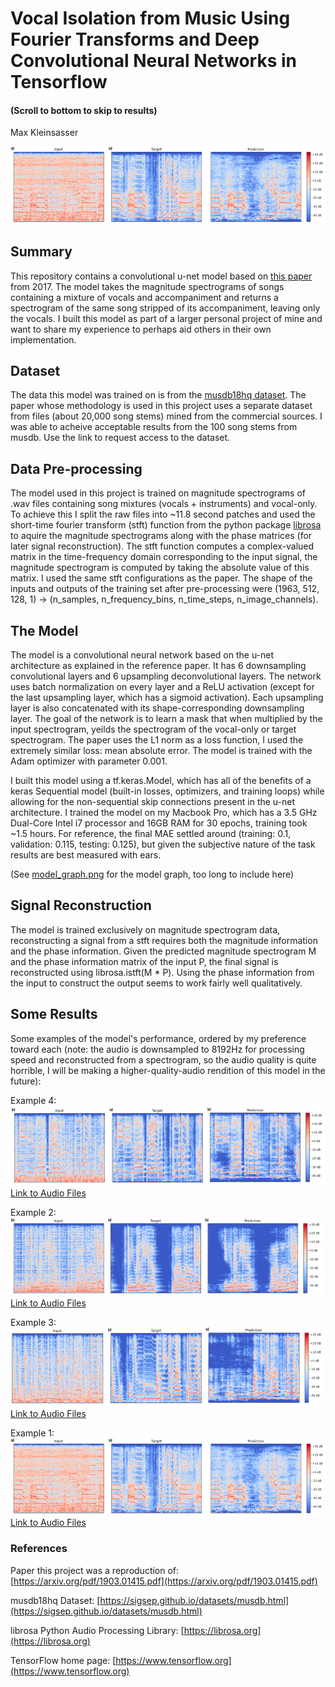 # Vocal Isolation from Music Using Fourier Transforms and Deep Convolutional Neural Networks in Tensorflow
#### (Scroll to bottom to skip to results)
Max Kleinsasser

![alt text](/examples/116/specs.png)

## Summary
This repository contains a convolutional u-net model based on [this paper](https://arxiv.org/pdf/1903.01415.pdf) from 2017. The model takes the magnitude spectrograms of songs containing a mixture of vocals and accompaniment and returns a spectrogram of the same song stripped of its accompaniment, leaving only the vocals. I built this model as part of a larger personal project of mine and want to share my experience to perhaps aid others in their own implementation.

## Dataset
The data this model was trained on is from the [musdb18hq dataset](https://sigsep.github.io/datasets/musdb.html). The paper whose methodology is used in this project uses a separate dataset from files (about 20,000 song stems) mined from the commercial sources. I was able to acheive acceptable results from the 100 song stems from musdb. Use the link to request access to the dataset.

## Data Pre-processing
The model used in this project is trained on magnitude spectrograms of .wav files containing song mixtures (vocals + instruments) and vocal-only. To achieve this I split the raw files into ~11.8 second patches and used the short-time fourier transform (stft) function from the python package [librosa](https://librosa.org) to aquire the magnitude spectrograms along with the phase matrices (for later signal reconstruction). The stft function computes a complex-valued matrix in the time-frequency domain corresponding to the input signal, the magnitude spectrogram is computed by taking the absolute value of this matrix. I used the same stft configurations as the paper. The shape of the inputs and outputs of the training set after pre-processing were (1963, 512, 128, 1) -> (n_samples, n_frequency_bins, n_time_steps, n_image_channels).

## The Model
The model is a convolutional neural network based on the u-net architecture as explained in the reference paper. It has 6 downsampling convolutional layers and 6 upsampling deconvolutional layers. The network uses batch normalization on every layer and a ReLU activation (except for the last upsampling layer, which has a sigmoid activation). Each upsampling layer is also concatenated with its shape-corresponding downsampling layer. The goal of the network is to learn a mask that when multiplied by the input spectrogram, yeilds the spectrogram of the vocal-only or target spectrogram. The paper uses the L1 norm as a loss function, I used the extremely similar loss: mean absolute error. The model is trained with the Adam optimizer with parameter 0.001.

I built this model using a tf.keras.Model, which has all of the benefits of a keras Sequential model (built-in losses, optimizers, and training loops) while allowing for the non-sequential skip connections present in the u-net architecture. I trained the model on my Macbook Pro, which has a 3.5 GHz Dual-Core Intel i7 processor and 16GB RAM for 30 epochs, training took ~1.5 hours. For reference, the final MAE settled around (training: 0.1, validation: 0.115, testing: 0.125), but given the subjective nature of the task results are best measured with ears.

(See [model_graph.png](model_graph.png) for the model graph, too long to include here)

## Signal Reconstruction
The model is trained exclusively on magnitude spectrogram data, reconstructing a signal from a stft requires both the magnitude information and the phase information. Given the predicted magnitude spectrogram M and the phase information matrix of the input P, the final signal is reconstructed using librosa.istft(M * P). Using the phase information from the input to construct the output seems to work fairly well qualitatively.

## Some Results

Some examples of the model's performance, ordered by my preference toward each (note: the audio is downsampled to 8192Hz for processing speed and reconstructed from a spectrogram, so the audio quality is quite horrible, I will be making a higher-quality-audio rendition of this model in the future):

Example 4:
![alt text](/examples/124/spec.png)
[Link to Audio Files](https://soundcloud.com/mklein12/sets/example-4)

Example 2:
![alt text](/examples/118/specs.png)
[Link to Audio Files](https://soundcloud.com/mklein12/sets/example-2)

Example 3:
![alt text](/examples/121/specs.png)
[Link to Audio Files](https://soundcloud.com/mklein12/sets/example-3)

Example 1:
![alt text](/examples/116/specs.png)
[Link to Audio Files](https://soundcloud.com/mklein12/sets/example-1)

### References

Paper this project was a reproduction of: [https://arxiv.org/pdf/1903.01415.pdf](https://arxiv.org/pdf/1903.01415.pdf)

musdb18hq Dataset: [https://sigsep.github.io/datasets/musdb.html](https://sigsep.github.io/datasets/musdb.html)

librosa Python Audio Processing Library: [https://librosa.org](https://librosa.org)

TensorFlow home page: [https://www.tensorflow.org](https://www.tensorflow.org)
